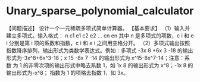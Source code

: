 # Unary_sparse_polynomial_calculator
【问题描述】 设计一个一元稀疏多项式简单计算器。 【基本要求】 （1）输入并建立多项式。输入格式： n c1 e1 c2 e2 … cn en 其中 n 是多项式的项数，c i 和 e i 分别是第 i 项的系数和指数，c i 和 e i 之间用空格分开。 （2）多项式输出按照指数降序排列，输出形式为类数学表达式。例如：多项式 -3x 8 +6x 3 -18 的输出形式为-3x^8+6x^3-18；x 15 -8x 7 -14 的输出形式为 x^15-8x^7-14；注意：系数 为 1 的非零次项的输出形式中略去系数 1，如 1x 8 的输出形式为 x^8；-1x 8 的输出形式为-x^8； 指数为 1 的项略去指数 1，如 3x。

